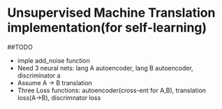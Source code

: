 # Unsupervised Machine Translation implementation(for self-learning)

##TODO

* imple add_noise function
* Need 3 neural nets: lang A autoencoder, lang B autoencoder, discriminator a
* Assume A -> B translation
* Three Loss functions: autoencoder(cross-ent for A,B), translation loss(A->B), discrimnator loss


